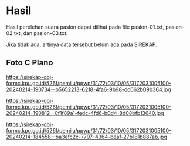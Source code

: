 # Hasil

Hasil perolehan suara paslon dapat dilihat pada file paslon-01.txt, paslon-02.txt, dan paslon-03.txt.

Jika tidak ada, artinya data tersebut belum ada pada SIREKAP.

## Foto C Plano

https://sirekap-obj-formc.kpu.go.id/526f/pemilu/ppwp/31/72/03/10/05/3172031005100-20240214-190734--b5652213-6218-4fa6-9b98-dc662b09b364.jpg

https://sirekap-obj-formc.kpu.go.id/526f/pemilu/ppwp/31/72/03/10/05/3172031005100-20240214-190812--0f1f89a1-fedc-4fd6-b0d4-8d08bfb13640.jpg

https://sirekap-obj-formc.kpu.go.id/526f/pemilu/ppwp/31/72/03/10/05/3172031005100-20240214-184558--ba3efc2c-7797-4364-beaf-27b181b887ab.jpg
